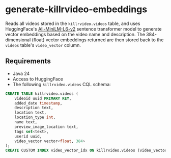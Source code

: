 # generate-killrvideo-embeddings
Reads all videos stored in the `killrvideo.videos` table, and uses HuggingFace's [All-MiniLM-L6-v2](https://huggingface.co/sentence-transformers/all-MiniLM-L6-v2) sentence transformer model to generate vector embeddings based on the video name and description. The 384-dimensional (float) vector embeddings returned are then stored back to the `videos` table's `video_vector` column. 

## Requirements
 - Java 24
 - Access to HuggingFace
 - The following `killrvideo.videos` CQL schema:

```SQL
CREATE TABLE killrvideo.videos (
    videoid uuid PRIMARY KEY,
    added_date timestamp,
    description text,
    location text,
    location_type int,
    name text,
    preview_image_location text,
    tags set<text>,
    userid uuid,
    video_vector vector<float, 384>
);
CREATE CUSTOM INDEX video_vector_idx ON killrvideo.videos (video_vector) USING 'StorageAttachedIndex';
```
